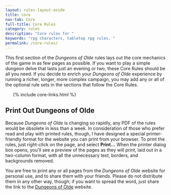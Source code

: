 ```yaml
---
layout: rules-layout-aside
title: core
nav-tab: Core
full-title: Core Rules
category: rules
description: "Core rules for "
keywords: "rpg characters, tabletop rpg rules, "
permalink: /core-rules/
---
```


<article class="gtr ph-col-12 tab-col-7">
<p>This first section of the <em>Dungeons of Olde</em> rules lays out the core mechanics of the game in as few pages as possible. If you want to play a simple dungeon delve that lasts just an evening or two, these Core Rules should be all you need. If you decide to enrich your <em>Dungeons of Olde</em> experience by running a richer, longer, more complex campaign, you may add any or all of the optional rule sets in the sections that follow the Core Rules.</p>

<ol class="ftrm-half">
  {% include core-links.html %}
</ol>
</article>

<aside class="box ph-col-12 tab-col-5">
  <h2>Print Out Dungeons <span class="no-break">of Olde</span></h2>
  <p>Because <em>Dungeons of Olde</em> is changing so rapidly, any PDF of the rules would be obsolete in less than a week. In consideration of those who prefer read and play with printed rules, though, I have designed a special printer-friendly format for the website you can print from your browser. To print the rules, just right-click on the page, and select <strong>Print...</strong> When the printer dialog box opens, you'll see a preview of the pages as they will print, laid out in a two-column format, with all the unnecessary text, borders, and backgrounds removed.</p>
  <p>You are free to print any or all pages from the <em>Dungeons of Olde</em> website for personal use, and to share them with your friends. Please do not distribute them in any other way, though; if you want to spread the word, just share the link to the <a href="http://dungeonsofolde.com/">Dungeons of Olde</a> website.</p>
</aside>